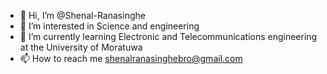 - 👋 Hi, I’m @Shenal-Ranasinghe
- 👀 I’m interested in Science and engineering
- 🌱 I’m currently learning Electronic and Telecommunications engineering at the University of Moratuwa
- 📫 How to reach me shenalranasinghebro@gmail.com

<!---
Shenal-Ranasinghe/Shenal-Ranasinghe is a ✨ special ✨ repository because its `README.md` (this file) appears on your GitHub profile.
You can click the Preview link to take a look at your changes.
--->
